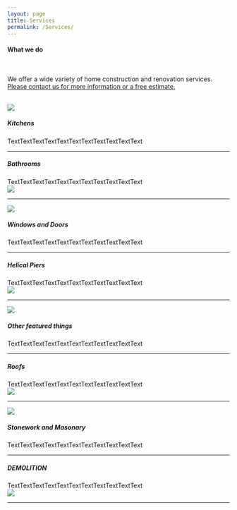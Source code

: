```yaml
---
layout: page
title: Services
permalink: /Services/
---
```

<div class="container">
<h4> What we do</h4><br>
<p> We offer a wide variety of home construction and renovation services. <a class="black-text" href="/contact/index.html">Please contact us for more information or a free estimate.</a></p><br>
<div class="row">
  <div class="col s12 m6 l6"><img src="/images/gallery/large.jpg" class="responsive-img"></div>
  <div class="col s12 m6 l6"><h5>Kitchens</h5>TextTextTextTextTextTextTextTextTextTextText</div>
</div><hr class="style17">
<div class="row">
  <div class="s12 m6 l6"><h5>Bathrooms</h5>TextTextTextTextTextTextTextTextTextTextText</div>
  <div class="s12 m6 l6"><img src="/images/gallery/large.jpg" class="responsive-img"></div>
</div><hr class="style17">
<div class="row">
  <div class="s12 m6 l6"><img src="/images/gallery/large.jpg" class="responsive-img"></div>
  <div class="s12 m6 l6"><h5>Windows and Doors</h5>TextTextTextTextTextTextTextTextTextTextText</div>
</div><hr class="style17">
<div class="row">
  <div class="s12 m6 l6"><h5>Helical Piers</h5>TextTextTextTextTextTextTextTextTextTextText</div>
  <div class="s12 m6 l6"><img src="/images/gallery/large.jpg" class="responsive-img"></div>
</div><hr class="style17">
<div class="row">
<div class="s12 m6 l6"><img src="/images/gallery/large.jpg" class="responsive-img"></div>
<div class="s12 m6 l6"><h5>Other featured things</h5>TextTextTextTextTextTextTextTextTextTextText</div>
</div><hr class="style17">
<div class="row">
<div class="s12 m6 l6"><h5>Roofs</h5>TextTextTextTextTextTextTextTextTextTextText</div>
<div class="s12 m6 l6"><img src="/images/gallery/large.jpg" class="responsive-img"></div>
</div><hr class="style17">
<div class="row">
<div class="s12 m6 l6"><img src="/images/gallery/large.jpg" class="responsive-img"></div>
<div class="s12 m6 l6"><h5>Stonework and Masonary</h5>TextTextTextTextTextTextTextTextTextTextText</div>
</div><hr class="style17">
<div class="row">
<div class="s12 m6 l6"><h5>DEMOLITION</h5>TextTextTextTextTextTextTextTextTextTextText</div>
<div class="s12 m6 l6"><img src="/images/gallery/large.jpg" class="responsive-img"></div>
</div><hr class="style17">
</div>
